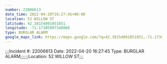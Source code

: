 ```yaml
---
number: 22006613
date_time: 2022-04-20T16:27:45+00:00
location: 52 WILLOW ST
latitude: 42.38154091051851
longitude: -71.17305997348068
type: BURGLAR ALARM
google_maps_link: https://maps.google.com/?q=42.38154091051851,-71.17305997348068
---
```


;;;Incident #: 22006613  Date: 2022-04-20 16:27:45  Type: BURGLAR ALARM;;;;;;Location: 52 WILLOW ST;;;
